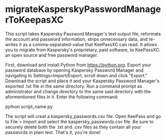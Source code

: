 # migrateKasperskyPasswordManagerToKeepasXC
This script takes Kaspersky Password Manager's text output file, reformats the account and password information, strips unnecessary data, and re-writes it as a comma-separated-value that KeePassXC can read. It allows you to migrate from Kaspersky's proprietary, paid software, to KeePassXC: an open source and free password manager.

First, download and install Python from https://python.org. Export your password database by opening Kaspersky Password Manager and navigating to Settings>Import/Export, scroll down and click "Export." Download the script and place it and your Kaspersky Password Manager's exported .txt file in the same directory. Run a command prompt as administrator and change directory to the same said directory with the aformentioned files in it. Enter the following command:

python script_name.py

The script will creat a kaspersky_passwords.csv file. Open KeePass and go to File > Import and select the kaspersky_passwords.csv file. Be sure to securely delete both the .txt and .csv files as they contain all your passwords in plain text. That's it, you're done!
